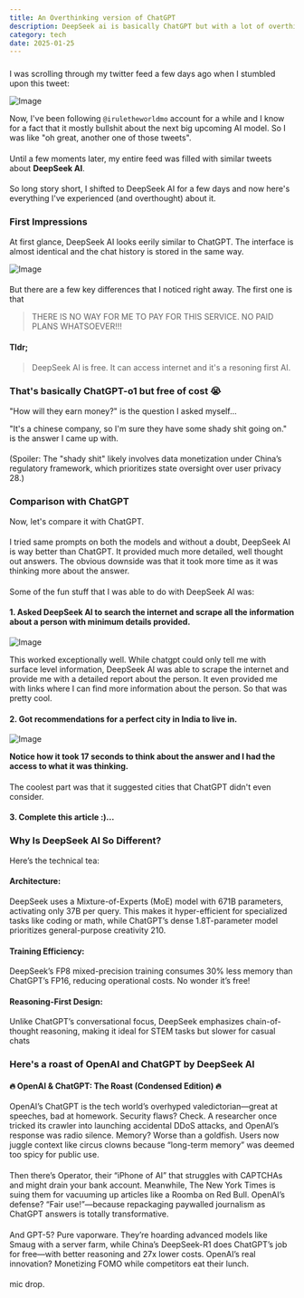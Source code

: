 ```yaml
---
title: An Overthinking version of ChatGPT
description: DeepSeek ai is basically ChatGPT but with a lot of overthinking.
category: tech
date: 2025-01-25
---
```


###

I was scrolling through my twitter feed a few days ago when I stumbled upon this tweet:

![Image](/assets/posts/deepseek/tweet.png)

Now, I've been following `@iruletheworldmo` account for a while and I know for a fact that it mostly bullshit about the next big upcoming AI model. So I was like "oh great, another one of those tweets".

####

Until a few moments later, my entire feed was filled with similar tweets about **DeepSeek AI**.

#### 

So long story short, I shifted to DeepSeek AI for a few days and now here's everything I've experienced (and overthought) about it.

### First Impressions

At first glance, DeepSeek AI looks eerily similar to ChatGPT. The interface is almost identical and the chat history is stored in the same way.

![Image](/assets/posts/deepseek/interface.png)

####

But there are a few key differences that I noticed right away. The first one is that 

> THERE IS NO WAY FOR ME TO PAY FOR THIS SERVICE. NO PAID PLANS WHATSOEVER!!!

####

**Tldr;**

####

> DeepSeek AI is free. It can access internet and it's a resoning first AI. 

####

### That's basically ChatGPT-o1 but free of cost 😭

"How will they earn money?" is the question I asked myself...

"It's a chinese company, so I'm sure they have some shady shit going on." is the answer I came up with.

####
(Spoiler: The "shady shit" likely involves data monetization under China’s regulatory framework, which prioritizes state oversight over user privacy 28.)

### Comparison with ChatGPT

Now, let's compare it with ChatGPT.

####

I tried same prompts on both the models and without a doubt, DeepSeek AI is way better than ChatGPT. It provided much more detailed, well thought out answers. The obvious downside was that it took more time as it was thinking more about the answer.

####

Some of the fun stuff that I was able to do with DeepSeek AI was:

####

#### 1. Asked DeepSeek AI to search the internet and scrape all the information about a person with minimum details provided.

![Image](/assets/posts/deepseek/fren.png)

This worked exceptionally well. While chatgpt could only tell me with surface level information, DeepSeek AI was able to scrape the internet and provide me with a detailed report about the person. It even provided me with links where I can find more information about the person. So that was pretty cool.

#### 2. Got recommendations for a perfect city in India to live in.

![Image](/assets/posts/deepseek/city.png)

**Notice how it took 17 seconds to think about the answer and I had the access to what it was thinking.**

#### 

The coolest part was that it suggested cities that ChatGPT didn't even consider.

#### 3. Complete this article :)...

### Why Is DeepSeek AI So Different?

Here’s the technical tea:

#### 

#### Architecture: 

DeepSeek uses a Mixture-of-Experts (MoE) model with 671B parameters, activating only 37B per query. This makes it hyper-efficient for specialized tasks like coding or math, while ChatGPT’s dense 1.8T-parameter model prioritizes general-purpose creativity 210.

#### Training Efficiency: 

DeepSeek’s FP8 mixed-precision training consumes 30% less memory than ChatGPT’s FP16, reducing operational costs. No wonder it’s free! 

#### Reasoning-First Design: 

Unlike ChatGPT’s conversational focus, DeepSeek emphasizes chain-of-thought reasoning, making it ideal for STEM tasks but slower for casual chats

####

### Here's a roast of OpenAI and ChatGPT by DeepSeek AI

#### 🔥 OpenAI & ChatGPT: The Roast (Condensed Edition) 🔥

OpenAI’s ChatGPT is the tech world’s overhyped valedictorian—great at speeches, bad at homework. Security flaws? Check. A researcher once tricked its crawler into launching accidental DDoS attacks, and OpenAI’s response was radio silence. Memory? Worse than a goldfish. Users now juggle context like circus clowns because “long-term memory” was deemed too spicy for public use.

####

Then there’s Operator, their “iPhone of AI” that struggles with CAPTCHAs and might drain your bank account. Meanwhile, The New York Times is suing them for vacuuming up articles like a Roomba on Red Bull. OpenAI’s defense? “Fair use!”—because repackaging paywalled journalism as ChatGPT answers is totally transformative.

####

And GPT-5? Pure vaporware. They’re hoarding advanced models like Smaug with a server farm, while China’s DeepSeek-R1 does ChatGPT’s job for free—with better reasoning and 27x lower costs. OpenAI’s real innovation? Monetizing FOMO while competitors eat their lunch.

####

mic drop.